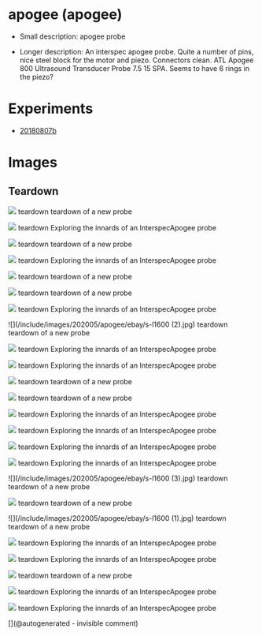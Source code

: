 # apogee (apogee)

* Small description: apogee probe

* Longer description: An interspec apogee probe. Quite a number of pins, nice steel block for the motor and piezo. Connectors clean. ATL Apogee 800 Ultrasound Transducer Probe 7.5 15 SPA. Seems to have 6 rings in the piezo?

# Experiments

* [20180807b](/include/experiments/auto/20180807b.md)


# Images

## Teardown 

![](/include/images/202005/apogee/P_20200520_191511.jpg)
teardown
teardown of a new probe

![](/include/images/Interspec/P_20180807_222243.jpg)
teardown
Exploring the innards of an InterspecApogee probe

![](/include/images/202005/apogee/P_20200520_191532.jpg)
teardown
teardown of a new probe

![](/include/images/Interspec/P_20180807_221744.jpg)
teardown
Exploring the innards of an InterspecApogee probe

![](/include/images/202005/apogee/P_20200520_191539.jpg)
teardown
teardown of a new probe

![](/include/images/202005/apogee/P_20200520_191524.jpg)
teardown
teardown of a new probe

![](/include/images/Interspec/P_20180807_221458.jpg)
teardown
Exploring the innards of an InterspecApogee probe

![](/include/images/202005/apogee/ebay/s-l1600 (2).jpg)
teardown
teardown of a new probe

![](/include/images/Interspec/P_20180807_221435.jpg)
teardown
Exploring the innards of an InterspecApogee probe

![](/include/images/Interspec/P_20180807_221519.jpg)
teardown
Exploring the innards of an InterspecApogee probe

![](/include/images/202005/apogee/P_20200520_191543.jpg)
teardown
teardown of a new probe

![](/include/images/202005/apogee/P_20200520_191517.jpg)
teardown
teardown of a new probe

![](/include/images/Interspec/P_20180807_222132.jpg)
teardown
Exploring the innards of an InterspecApogee probe

![](/include/images/Interspec/P_20180807_222529.jpg)
teardown
Exploring the innards of an InterspecApogee probe

![](/include/images/Interspec/P_20180807_221925.jpg)
teardown
Exploring the innards of an InterspecApogee probe

![](/include/images/Interspec/P_20180807_222100.jpg)
teardown
Exploring the innards of an InterspecApogee probe

![](/include/images/202005/apogee/ebay/s-l1600 (3).jpg)
teardown
teardown of a new probe

![](/include/images/202005/apogee/apogeeout.png)
teardown
teardown of a new probe

![](/include/images/202005/apogee/ebay/s-l1600 (1).jpg)
teardown
teardown of a new probe

![](/include/images/Interspec/P_20180807_221845.jpg)
teardown
Exploring the innards of an InterspecApogee probe

![](/include/images/Interspec/P_20180807_221550.jpg)
teardown
Exploring the innards of an InterspecApogee probe

![](/include/images/202005/apogee/ebay/s-l1600.jpg)
teardown
teardown of a new probe

![](/include/images/Interspec/P_20180807_222256.jpg)
teardown
Exploring the innards of an InterspecApogee probe

![](/include/images/Interspec/P_20180807_221936.jpg)
teardown
Exploring the innards of an InterspecApogee probe





[](@autogenerated - invisible comment)
